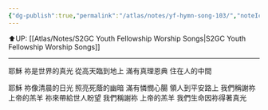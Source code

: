```yaml
---
{"dg-publish":true,"permalink":"/atlas/notes/yf-hymn-song-103/","noteIcon":""}
---
```


⬆️UP: [[Atlas/Notes/S2GC Youth Fellowship Worship Songs\|S2GC Youth Fellowship Worship Songs]]

---

耶穌 祢是世界的真光 
從高天臨到地上
滿有真理恩典 
住在人的中間 

耶穌 祢像清晨的日光 
照亮死蔭的幽暗 
滿有憐憫心腸 
領人到平安路上 
我們稱謝祢 
上帝的羔羊 
祢來帶給世人盼望 
我們稱謝祢 
上帝的羔羊 
我們生命因祢得著真光